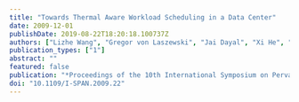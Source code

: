 ```yaml
---
title: "Towards Thermal Aware Workload Scheduling in a Data Center"
date: 2009-12-01
publishDate: 2019-08-22T18:20:18.100737Z
authors: ["Lizhe Wang", "Gregor von Laszewski", "Jai Dayal", "Xi He", "Andrew J. Younge", "Thomas R. Furlani"]
publication_types: ["1"]
abstract: ""
featured: false
publication: "*Proceedings of the 10th International Symposium on Pervasive Systems, Algorithms, and Networks (ISPAN2009)*"
doi: "10.1109/I-SPAN.2009.22"
---
```


